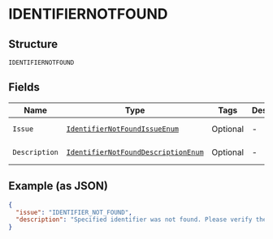 
# IDENTIFIERNOTFOUND

## Structure

`IDENTIFIERNOTFOUND`

## Fields

| Name | Type | Tags | Description | Getter | Setter |
|  --- | --- | --- | --- | --- | --- |
| `Issue` | [`IdentifierNotFoundIssueEnum`](../../doc/models/identifier-not-found-issue-enum.md) | Optional | - | IdentifierNotFoundIssueEnum getIssue() | setIssue(IdentifierNotFoundIssueEnum issue) |
| `Description` | [`IdentifierNotFoundDescriptionEnum`](../../doc/models/identifier-not-found-description-enum.md) | Optional | - | IdentifierNotFoundDescriptionEnum getDescription() | setDescription(IdentifierNotFoundDescriptionEnum description) |

## Example (as JSON)

```json
{
  "issue": "IDENTIFIER_NOT_FOUND",
  "description": "Specified identifier was not found. Please verify the correct identifier was used and try the request again."
}
```

